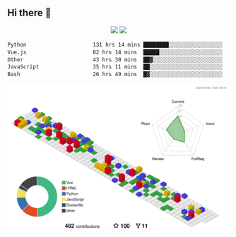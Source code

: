 ## Hi there 👋
<div align="center">
<span>  </span>
<img height="170px" src="https://github-readme-stats.vercel.app/api?username=bigQY&show_icons=true&count_private==true&v=3" /><span>        </span><img height="170px" src="https://github-readme-stats.vercel.app/api/top-langs/?username=bigQY&layout=compact&langs_count=8&hide=html&v=3" />
<span>  </span>
</div>
<div align="center">

<!--START_SECTION:waka-->

```txt
Python                     131 hrs 14 mins ████████░░░░░░░░░░░░░░░░░   31.80 %
Vue.js                     82 hrs 14 mins  █████░░░░░░░░░░░░░░░░░░░░   19.93 %
Other                      43 hrs 30 mins  ██▓░░░░░░░░░░░░░░░░░░░░░░   10.54 %
JavaScript                 35 hrs 11 mins  ██░░░░░░░░░░░░░░░░░░░░░░░   08.53 %
Bash                       26 hrs 49 mins  █▓░░░░░░░░░░░░░░░░░░░░░░░   06.50 %
```

<!--END_SECTION:waka-->
</div>

![](./profile-3d-contrib/profile-gitblock.svg)
